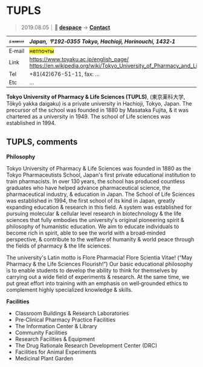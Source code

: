 # TUPLS
> 2019.08.05 ┊ **🚀 [despace](index.md)** → **[Contact](contact.md)**

|[![](f/contact/t/tupls_logo1_thumb.jpg)](f/contact/t/tupls_logo1.png)|*Japan, 〒192‑0355 Tokyo, Hachioji, Horinouchi, 1432‑1*|
|:--|:--|
|E‑mail| <mark>нетпочты</mark> |
|Link| <https://www.toyaku.ac.jp/english_page/><br> <https://en.wikipedia.org/wiki/Tokyo_University_of_Pharmacy_and_Life_Sciences> |
|Tel| +81(42)676-51-11, fax: … |
|Etc| … |

**Tokyo University of Pharmacy & Life Sciences (TUPLS)**, (東京薬科大学, Tōkyō yakka daigaku) is a private university in Hachioji, Tokyo, Japan. The precursor of the school was founded in 1880 by Masataka Fujita, & it was chartered as a university in 1949. The school of Life sciences was established in 1994.



<p style="page-break-after:always"> </p>

## TUPLS, comments

**Philosophy**

Tokyo University of Pharmacy & Life Sciences was founded in 1880 as the Tokyo Pharmaceutists School, Japan's first private educational institution to train pharmacists. In over 130 years, the school has produced countless graduates who have helped advance pharmaceutical science, the pharmaceutical industry, & education in Japan. The School of Life Sciences was established in 1994, the first school of its kind in Japan, greatly expanding education & research in this field. A system was established for pursuing molecular & cellular level research in biotechnology & the life sciences that fully embodies the university's original pioneering spirit & philosophy of humanistic education. We aim to educate individuals to become rich in spirit, able to see the world with a broad‑minded perspective, & contribute to the welfare of humanity & world peace through the fields of pharmacy & the life sciences.

The university's Latin motto is Flore Pharmacia! Flore Scientia Vitae! (“May Pharmacy & the Life Sciences Flourish!”) Our basic educational philosophy is to enable students to develop the ability to think for themselves by carrying out a wide field of experiments & research. At the same time, we put great effort into training with an emphasis on well‑grounded ethics to complement highly specialized knowledge & skills.

**Facilities**

   - Classroom Buildings & Research Laboratories
   - Pre‑Clinical Pharmacy Practice Facilities
   - The Information Center & Library
   - Community Facilities
   - Research Facilities & Equipment
   - The Drug Rationale Research Development Center (DRC)
   - Facilities for Animal Experiments
   - Medicinal Plant Garden
